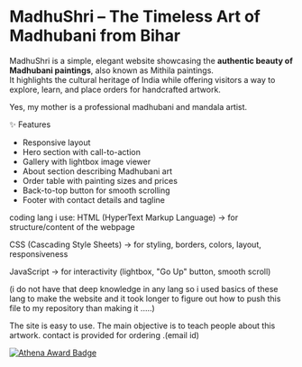 # MadhuShri – The Timeless Art of Madhubani from Bihar

MadhuShri is a simple, elegant website showcasing the **authentic beauty of Madhubani paintings**, also known as Mithila paintings.  
It highlights the cultural heritage of India while offering visitors a way to explore, learn, and place orders for handcrafted artwork.  

Yes, my mother is a professional madhubani and mandala artist.

✨ Features
- Responsive layout  
- Hero section with call-to-action  
- Gallery with lightbox image viewer  
- About section describing Madhubani art  
- Order table with painting sizes and prices  
- Back-to-top button for smooth scrolling  
- Footer with contact details and tagline  

coding lang i use:
HTML (HyperText Markup Language) → for structure/content of the webpage

CSS (Cascading Style Sheets) → for styling, borders, colors, layout, responsiveness

JavaScript → for interactivity (lightbox, "Go Up" button, smooth scroll)

(i do not have that deep knowledge in any lang so i used basics of these lang to make the website
and it took longer to figure out how to push this file to my repository than making it .....)


The site is easy to use. The main objective is to teach people about this artwork. 
contact is provided for ordering .(email id)





[![Athena Award Badge](https://img.shields.io/endpoint?url=https%3A%2F%2Faward.athena.hackclub.com%2Fapi%2Fbadge)](https://award.athena.hackclub.com?utm_source=readme)

